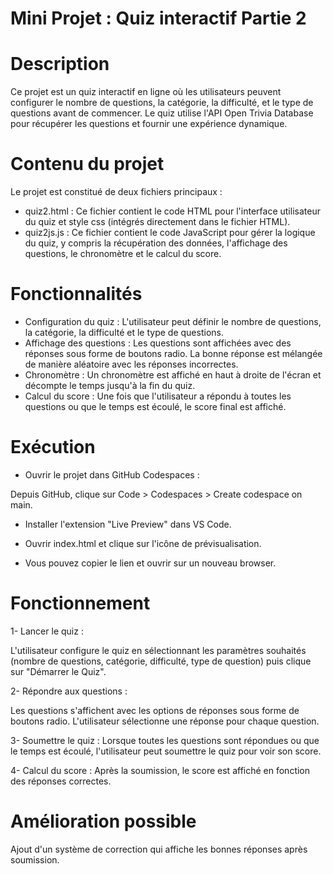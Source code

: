 # Mini Projet : Quiz interactif Partie 2


# Description

Ce projet est un quiz interactif en ligne où les utilisateurs peuvent configurer le nombre de questions, la catégorie, la difficulté, et le type de questions avant de commencer. Le quiz utilise l'API Open Trivia Database pour récupérer les questions et fournir une expérience dynamique.

# Contenu du projet

Le projet est constitué de deux fichiers principaux :

- quiz2.html : Ce fichier contient le code HTML pour l'interface utilisateur du quiz et style css (intégrés directement dans le fichier HTML). <br>
- quiz2js.js : Ce fichier contient le code JavaScript pour gérer la logique du quiz, y compris la récupération des données, l'affichage des questions, le chronomètre et le calcul du score.

# Fonctionnalités

- Configuration du quiz : L'utilisateur peut définir le nombre de questions, la catégorie, la difficulté et le type de questions.<br>
- Affichage des questions : Les questions sont affichées avec des réponses sous forme de boutons radio. La bonne réponse est mélangée de manière aléatoire avec les réponses incorrectes.<br>
- Chronomètre : Un chronomètre est affiché en haut à droite de l'écran et décompte le temps jusqu'à la fin du quiz.<br>
- Calcul du score : Une fois que l'utilisateur a répondu à toutes les questions ou que le temps est écoulé, le score final est affiché.<br>



# Exécution

- Ouvrir le projet dans GitHub Codespaces : 

Depuis GitHub, clique sur Code > Codespaces > Create codespace on main.

- Installer l'extension "Live Preview" dans VS Code.

- Ouvrir index.html et clique sur l'icône de prévisualisation.

- Vous pouvez copier le lien et ouvrir sur un nouveau browser. 

# Fonctionnement

1- Lancer le quiz : 

L'utilisateur configure le quiz en sélectionnant les paramètres souhaités (nombre de questions, catégorie, difficulté, type de question) puis clique sur "Démarrer le Quiz".

2- Répondre aux questions : 

Les questions s'affichent avec les options de réponses sous forme de boutons radio. L'utilisateur sélectionne une réponse pour chaque question.

3- Soumettre le quiz : Lorsque toutes les questions sont répondues ou que le temps est écoulé, l'utilisateur peut soumettre le quiz pour voir son score.

4- Calcul du score : Après la soumission, le score est affiché en fonction des réponses correctes.

# Amélioration possible

Ajout d'un système de correction qui affiche les bonnes réponses après soumission.

